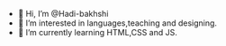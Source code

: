 - 👋 Hi, I’m @Hadi-bakhshi
- 👀 I’m interested in languages,teaching and designing.
- 🌱 I’m currently learning HTML,CSS and JS.

<!---
Hadi-bakhshi/Hadi-bakhshi is a ✨ special ✨ repository because its `README.md` (this file) appears on your GitHub profile.
You can click the Preview link to take a look at your changes.
--->
